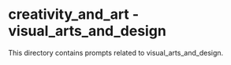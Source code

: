# creativity_and_art - visual_arts_and_design

This directory contains prompts related to visual_arts_and_design.
